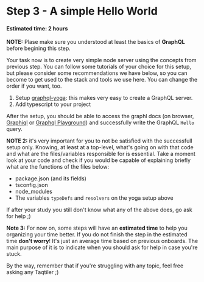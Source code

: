 # Step 3 - A simple Hello World
#### Estimated time: 2 hours

**NOTE:** Plase make sure you understood at least the basics of **GraphQL** before begining this step.

Your task now is to create very simple node server using the concepts from previous step. You can follow some tutorials of your choice for this setup, but please consider some recommendations we have below, so you can become to get used to the stack and tools we use here. You can change the order if you want, too.

1. Setup [graphql-yoga](https://github.com/prisma/graphql-yoga): this makes very easy to create a GraphQL server.
1. Add typescript to your project

After the setup, you should be able to access the graphl docs (on browser, [Graphiql](https://github.com/graphql/graphiql) or [Graphql Playground](https://github.com/prisma/graphql-playground)) and successfully write the GraphQL `Hello` query.

**NOTE 2:** it's very important for you to not be satisfied with the successfull setup only. Knowing, at least at a top-level, what's going on with that code and what are the files/variables responsible for is essential. Take a moment look at your code and check if you would be capable of explaining briefly what are the functions of the files below:

+ package.json (and its fields)
+ tsconfig.json
+ node_modules
+ The variables `typeDefs` and `resolvers` on the yoga setup above

If after your study you still don't know what any of the above does, go ask for help ;)

**Note 3:** For now on, some steps will have an **estimated time** to help you organizing your time better. 
If you do not finish the step in the estimated time **don't worry**! It's just an average time based on previous onboards. The main purpose of it is to indicate when you should ask for help in case you're stuck.

By the way, remember that if you're struggling with any topic, feel free asking any Taqtiler ;)
